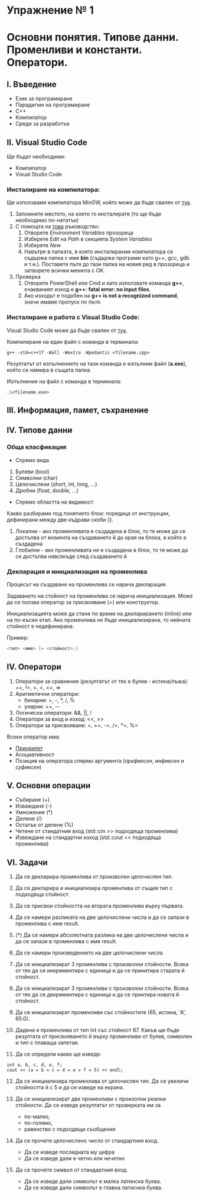 # Упражнение № 1
# Основни понятия. Типове данни. Променливи и константи. Оператори.

## I. Въведение

- Език за програмиране
- Парадигми на програмиране
- C++
- Компилатор
- Среди за разработка

## II. Visual Studio Code

Ще бъдат необходими:
- Компилатор
- Visual Studio Code

### Инсталиране на компилатора:
Ще използваме компилатора MinGW, който може да бъде свален от [тук](https://www.mingw-w64.org/downloads/).

1. Запомнете мястото, на което го инсталирате (то ще бъде необходимо по-нататък)
2. С помощта на [това](https://www.architectryan.com/2018/03/17/add-to-the-path-on-windows-10/) ръководство:
   1. Отворете *Environment Variables* прозореца
   2. Изберете *Edit* на *Path* в секцията *System Variables*
   3. Изберете *New*
   4. Навътре в папката, в която инсталирахме компилатора се съдържа папка с име **bin** (съдържа програми като g++, gcc, gdb и т.н.). Поставете пътя до тази папка на новия ред в прозореца и затворете всички менюта с OK.
3. Проверка
   1. Отворете PowerShell или Cmd и като използвате команда **g++**, очакваният изход е **g++: fatal error: no input files**.
   2. Ако изходът е подобен на **g++ is not a recognized command**, значи имаме пропуск по пътя.

### Инсталиране и работа с Visual Studio Code:

Visual Studio Code може да бъде свален от [тук](https://code.visualstudio.com/download).

Компилиране на един файл с команда в терминала:

```
g++ -std=c++17 -Wall -Wextra -Wpedantic <filename.cpp>
```
Резултатът от изпълнението на тази команда е изпълним файл (**a.exe**), който се намира в същата папка.

Изпълнение на файл с команда в терминала:

```
.\<filename.exe>
```


## III. Информация, памет, съхранение

## IV. Типове данни

### Обща класфикация

- Спрямо вида
1. Булеви (bool)
2. Символни (char)
3. Целочислени (short, int, long, ...)
4. Дробни (float, double, ...)

- Спрямо областта на видимост

Какво разбираме под понятието блок: поредица от инструкции, дефинирани между две къдрави скоби {}.

1. Локални - ако променливата е създадена в блок, то тя може да се достъпва от момента на създаването й до края на блока, в който е създадена
2. Глобални - ако променливата не е създадена в блок, то тя може да се достъпва навсякъде след създаването й

### Декларация и инициализация на променлива

Процесът на създаване на променлива се нарича декларация.

Задаването на стойност на променлива се нарича инициализация. Може да се ползва оператор за присвояване (=) или конструктор.

Инициализацията може да стане по време на декларирането (inline) или на по-късен етап. Ако променлива не бъде инициализирана, то нейната стойност е недефинирана.

Пример:
```c++
<тип> <име> [= <стойност>;]
```

## IV. Оператори

1. Оператори за сравнение (резултатът от тях е булев - истина/лъжа): ==, !=, >, <, <=, =>
2. Аритметични оператори:
   - бинарни: +, -, *, /, %
   - унарни: ++, --
3. Логически оператори: &&, ||, !
4. Оператори за вход и изход: <<, >>
5. Оператори за присвояване: =, +=, -=, /=, *=, %=

Всеки оператор има:
-   [Приоритет](https://en.cppreference.com/w/cpp/language/operator_precedence)
-   Асоциативност
-   Позиция на оператора спярмо аргумента (*префиксен*, *инфиксен* и *суфиксен*)

## V. Основни операции

- Събиране (+)
- Изваждане (-)
- Умножение (*)
- Делене (/)
- Остатък от делене (%)
- Четене от стандатния вход (std::cin >> подходяща променлива)
- Извеждане на стандартни изход (std::cout << подходяща променлива)

## VI. Задачи

1. Да се декларира променлива от произволен целочислен тип.

2. Да се декларира и инициализира променлива от същия тип с подходяща стойност.

3. Да се присвои стойността на втората променлива върху първата.

4. Да се намери разликата на две целочислени числа и да се запази в променлива с име result.

5. (*) Да се намери абсолютната разлика на две целочислени числа и да се запази в променлива с име result.

6. Да се намери произведението на две целочислени числа.

7. Да се инициализират 3 променливи с произволни стойности. Всяка от тях да се инкрементира с единица и да се принитира старата й стойност.

8. Да се инициализират 3 променливи с произволни стойности. Всяка от тях да се декрементира с единица и да се принтира новата й стойност.

9. Да се инициализират променливи със стойностите (65, истина, 'А', 65.0).

10.  Дадена е променлива от тип int със стойност 67. Какъв ще бъде резултата от присвояването й върху променливи от булев, символен и тип с плаваща запетая.

11.   Да се определи какво ще изведе:
```
int a, b, c, d, e, f;
cout << (a = b = c = d = e = f = 5) << endl;
```

12. Да се инициализира променлива от целочислен тип. Да се увеличи стойността й с 5 и да се изведе на екрана.

13. Да се инициализират две променливи с произолни реални стойности. Да се изведе резултатът от проверката им за
     - по-малко,
     - по-голямо,
     - равенство
с подходящи съобщения

1.  Да се прочете целочислено число от стандартния вход.
    - Да се изведе последната му цифра
    - Да се изведе дали е четно или нечетно

2.  Да се прочете символ от стандартния вход.
    - Да се изведе дали символът е малка латинска буква.
    - Да се изведе дали символът е главна латиснка буква.
